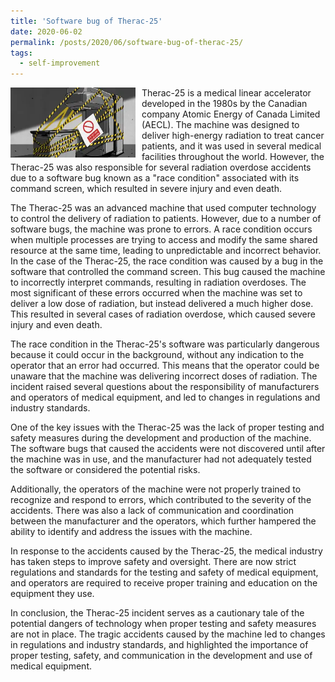 ```yaml
---
title: 'Software bug of Therac-25'
date: 2020-06-02
permalink: /posts/2020/06/software-bug-of-therac-25/
tags:
  - self-improvement
---
```


<img width="200" alt="Therac-25" src="/images/posts/software-bug-of-therac-25.webp" style="float: left; margin-right: 10px;" /> Therac-25 is a medical linear accelerator developed in the 1980s by the Canadian company Atomic Energy of Canada Limited (AECL). The machine was designed to deliver high-energy radiation to treat cancer patients, and it was used in several medical facilities throughout the world. However, the Therac-25 was also responsible for several radiation overdose accidents due to a software bug known as a "race condition" associated with its command screen, which resulted in severe injury and even death.

The Therac-25 was an advanced machine that used computer technology to control the delivery of radiation to patients. However, due to a number of software bugs, the machine was prone to errors. A race condition occurs when multiple processes are trying to access and modify the same shared resource at the same time, leading to unpredictable and incorrect behavior. In the case of the Therac-25, the race condition was caused by a bug in the software that controlled the command screen. This bug caused the machine to incorrectly interpret commands, resulting in radiation overdoses. The most significant of these errors occurred when the machine was set to deliver a low dose of radiation, but instead delivered a much higher dose. This resulted in several cases of radiation overdose, which caused severe injury and even death.

The race condition in the Therac-25's software was particularly dangerous because it could occur in the background, without any indication to the operator that an error had occurred. This means that the operator could be unaware that the machine was delivering incorrect doses of radiation. The incident raised several questions about the responsibility of manufacturers and operators of medical equipment, and led to changes in regulations and industry standards.

One of the key issues with the Therac-25 was the lack of proper testing and safety measures during the development and production of the machine. The software bugs that caused the accidents were not discovered until after the machine was in use, and the manufacturer had not adequately tested the software or considered the potential risks. 

Additionally, the operators of the machine were not properly trained to recognize and respond to errors, which contributed to the severity of the accidents. There was also a lack of communication and coordination between the manufacturer and the operators, which further hampered the ability to identify and address the issues with the machine.

In response to the accidents caused by the Therac-25, the medical industry has taken steps to improve safety and oversight. There are now strict regulations and standards for the testing and safety of medical equipment, and operators are required to receive proper training and education on the equipment they use.

In conclusion, the Therac-25 incident serves as a cautionary tale of the potential dangers of technology when proper testing and safety measures are not in place. The tragic accidents caused by the machine led to changes in regulations and industry standards, and highlighted the importance of proper testing, safety, and communication in the development and use of medical equipment.